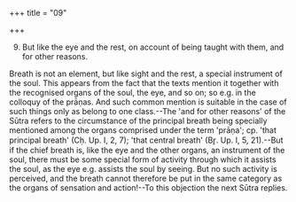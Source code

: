 +++
title = "09"

+++




9. But like the eye and the rest, on account of being taught with them, and for other reasons.

Breath is not an element, but like sight and the rest, a special instrument of the soul. This appears from the fact that the texts mention it together with the recognised organs of the soul, the eye, and so on; so e.g. in the colloquy of the prāṇas. And such common mention is suitable in the case of such things only as belong to one class.--The 'and for other reasons' of the Sūtra refers to the circumstance of the principal breath being specially mentioned among the organs comprised under the term 'prāṇa'; cp. 'that principal breath' (Cḥ. Up. I, 2, 7); 'that central breath' (Br̥. Up. I, 5, 21).--But if the chief breath is, like the eye and the other organs, an instrument of the soul, there must be some special form of activity through which it assists the soul, as the eye e.g. assists the soul by seeing. But no such activity is perceived, and the breath cannot therefore be put in the same category as the organs of sensation and action!--To this objection the next Sūtra replies.

